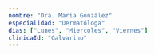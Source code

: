 ```yaml
---
nombre: "Dra. María González"
especialidad: "Dermatóloga"
dias: ["Lunes", "Miercoles", "Viernes"]
clinicaId: "Galvarino"
---
```

